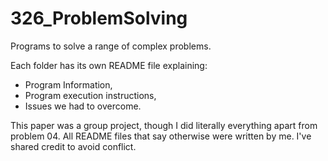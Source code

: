 # 326_ProblemSolving
Programs to solve a range of complex problems.

Each folder has its own README file explaining:
- Program Information,
- Program execution instructions,
- Issues we had to overcome.

This paper was a group project, though I did literally everything apart from problem 04.
All README files that say otherwise were written by me. I've shared credit to avoid conflict.
